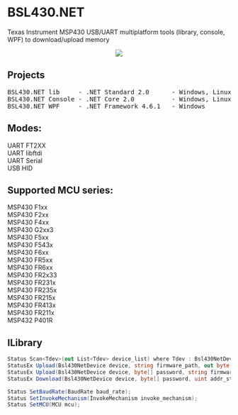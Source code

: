 # BSL430.NET
Texas Instrument MSP430 USB/UART multiplatform tools (library, console, WPF) to download/upload memory<br>

<p align="center"><a href="https://1iq.cz/img/C9a2k/j9vCu.png"><img src="https://1iq.cz/img/C9a2k/j9vCu.png"></img></a></p>

## Projects
<pre>
BSL430.NET lib     - .NET Standard 2.0      - Windows, Linux, macOS
BSL430.NET Console - .NET Core 2.0          - Windows, Linux, macOS
BSL430.NET WPF     - .NET Framework 4.6.1   - Windows
</pre>

## Modes:
UART FT2XX<br>
UART libftdi<br>
UART Serial<br>
USB  HID<br>

## Supported MCU series:
MSP430 F1xx<br>
MSP430 F2xx<br>
MSP430 F4xx<br>
MSP430 G2xx3<br>
MSP430 F5xx<br>
MSP430 F543x<br>
MSP430 F6xx<br>
MSP430 FR5xx<br>
MSP430 FR6xx<br>
MSP430 FR2x33<br>
MSP430 FR231x<br>
MSP430 FR235x<br>
MSP430 FR215x<br>
MSP430 FR413x<br>
MSP430 FR211x<br>
MSP432 P401R<br>

## ILibrary
```C#
Status Scan<Tdev>(out List<Tdev> device_list) where Tdev : Bsl430NetDevice;
StatusEx Upload(Bsl430NetDevice device, string firmware_path, out byte[] version);
StatusEx Upload(Bsl430NetDevice device, byte[] password, string firmware_path, out byte[] version);
StatusEx Download(Bsl430NetDevice device, byte[] password, uint addr_start, int data_size, out List<byte> data, out byte[] version);

Status SetBaudRate(BaudRate baud_rate);
Status SetInvokeMechanism(InvokeMechanism invoke_mechanism);
Status SetMCU(MCU mcu);
```
